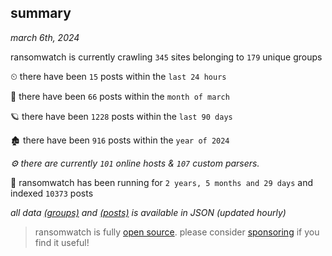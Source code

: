 
## summary
_march 6th, 2024_

ransomwatch is currently crawling `345` sites belonging to `179` unique groups

⏲ there have been `15` posts within the `last 24 hours`

🦈 there have been `66` posts within the `month of march`

🪐 there have been `1228` posts within the `last 90 days`

🏚 there have been `916` posts within the `year of 2024`

_⚙️ there are currently `101` online hosts & `107` custom parsers._

🦕 ransomwatch has been running for `2 years, 5 months and 29 days` and indexed `10373` posts

_all data  [(groups)](http://ransomwhat.telemetry.ltd/groups) and [(posts)](http://ransomwhat.telemetry.ltd/posts) is available in JSON (updated hourly)_

> ransomwatch is fully [open source](https://github.com/joshhighet/ransomwatch#ransomwatch--). please consider [sponsoring](https://github.com/sponsors/joshhighet) if you find it useful!
